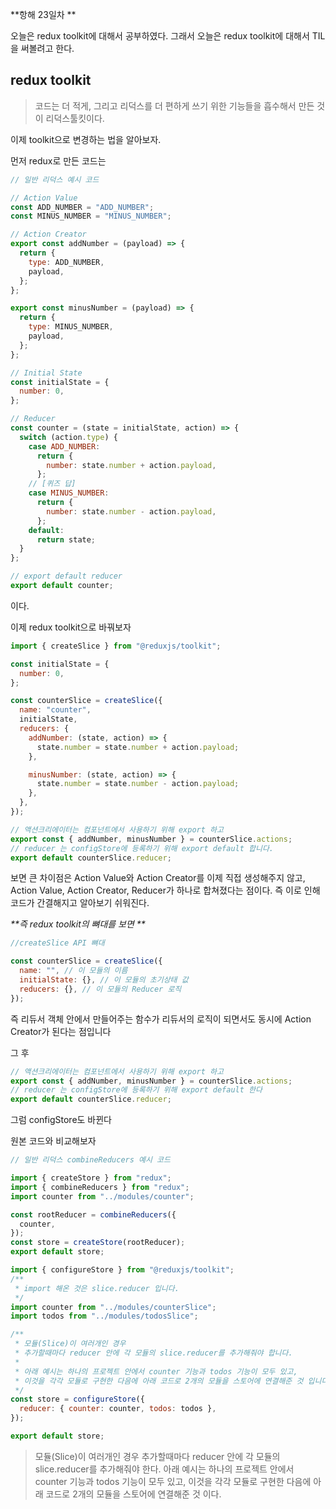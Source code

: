 **항해 23일차 **

오늘은 redux toolkit에 대해서 공부하였다.
그래서 오늘은 redux toolkit에 대해서 TIL을 써볼려고 한다.

## redux toolkit

> 코드는 더 적게, 그리고 리덕스를 더 편하게 쓰기 위한 기능들을 흡수해서 만든 것이 리덕스툴킷이다.

이제 toolkit으로 변경하는 법을 알아보자.

먼저 redux로 만든 코드는

```jsx
// 일반 리덕스 예시 코드

// Action Value
const ADD_NUMBER = "ADD_NUMBER";
const MINUS_NUMBER = "MINUS_NUMBER";

// Action Creator
export const addNumber = (payload) => {
  return {
    type: ADD_NUMBER,
    payload,
  };
};

export const minusNumber = (payload) => {
  return {
    type: MINUS_NUMBER,
    payload,
  };
};

// Initial State
const initialState = {
  number: 0,
};

// Reducer
const counter = (state = initialState, action) => {
  switch (action.type) {
    case ADD_NUMBER:
      return {
        number: state.number + action.payload,
      };
    // [퀴즈 답]
    case MINUS_NUMBER:
      return {
        number: state.number - action.payload,
      };
    default:
      return state;
  }
};

// export default reducer
export default counter;
```

이다.

이제 redux toolkit으로 바꿔보자

```jsx
import { createSlice } from "@reduxjs/toolkit";

const initialState = {
  number: 0,
};

const counterSlice = createSlice({
  name: "counter",
  initialState,
  reducers: {
    addNumber: (state, action) => {
      state.number = state.number + action.payload;
    },

    minusNumber: (state, action) => {
      state.number = state.number - action.payload;
    },
  },
});

// 액션크리에이터는 컴포넌트에서 사용하기 위해 export 하고
export const { addNumber, minusNumber } = counterSlice.actions;
// reducer 는 configStore에 등록하기 위해 export default 합니다.
export default counterSlice.reducer;
```

보면 큰 차이점은 Action Value와 Action Creator를 이제 직접 생성해주지 않고, Action Value, Action Creator, Reducer가 하나로 합쳐졌다는 점이다. 즉 이로 인해 코드가 간결해지고 알아보기 쉬워진다.

_**즉 redux toolkit의 뼈대를 보면 **_

```jsx
//createSlice API 뼈대

const counterSlice = createSlice({
  name: "", // 이 모듈의 이름
  initialState: {}, // 이 모듈의 초기상태 값
  reducers: {}, // 이 모듈의 Reducer 로직
});
```

즉 리듀서 객체 안에서 만들어주는 함수가 리듀서의 로직이 되면서도 동시에 Action Creator가 된다는 점입니다

그 후

```jsx
// 액션크리에이터는 컴포넌트에서 사용하기 위해 export 하고
export const { addNumber, minusNumber } = counterSlice.actions;
// reducer 는 configStore에 등록하기 위해 export default 한다
export default counterSlice.reducer;
```

그럼 configStore도 바뀐다

원본 코드와 비교해보자

```jsx
// 일반 리덕스 combineReducers 예시 코드

import { createStore } from "redux";
import { combineReducers } from "redux";
import counter from "../modules/counter";

const rootReducer = combineReducers({
  counter,
});
const store = createStore(rootReducer);
export default store;
```

```jsx
import { configureStore } from "@reduxjs/toolkit";
/**
 * import 해온 것은 slice.reducer 입니다.
 */
import counter from "../modules/counterSlice";
import todos from "../modules/todosSlice";

/**
 * 모듈(Slice)이 여러개인 경우
 * 추가할때마다 reducer 안에 각 모듈의 slice.reducer를 추가해줘야 합니다.
 *
 * 아래 예시는 하나의 프로젝트 안에서 counter 기능과 todos 기능이 모두 있고,
 * 이것을 각각 모듈로 구현한 다음에 아래 코드로 2개의 모듈을 스토어에 연결해준 것 입니다.
 */
const store = configureStore({
  reducer: { counter: counter, todos: todos },
});

export default store;
```

> 모듈(Slice)이 여러개인 경우
> 추가할때마다 reducer 안에 각 모듈의 slice.reducer를 추가해줘야 한다.
> 아래 예시는 하나의 프로젝트 안에서 counter 기능과 todos 기능이 모두 있고,
> 이것을 각각 모듈로 구현한 다음에 아래 코드로 2개의 모듈을 스토어에 연결해준 것 이다.
